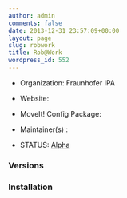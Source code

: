```yaml
---
author: admin
comments: false
date: 2013-12-31 23:57:09+00:00
layout: page
slug: robwork
title: Rob@Work
wordpress_id: 552
---
```



	
  * Organization: Fraunhofer IPA

	
  * Website:

	
  * MoveIt! Config Package: 

	
  * Maintainer(s) :

	
  * STATUS: [Alpha](/about/moveit-status/#legend)




### Versions








### Installation






